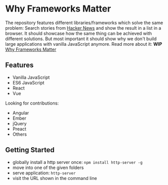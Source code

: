 # Why Frameworks Matter

The repository features different libraries/frameworks which solve the same problem: Search stories from [Hacker News](https://hn.algolia.com/api) and show the result in a list in a browser. It should showcase how the same thing can be achieved with different solutions. But most important it should show why we don't build large applications with vanilla JavaScript anymore. Read more about it: **WIP** [Why Frameworks Matter](https://www.robinwieruch.de/why-frameworks-matter/)

## Features

* Vanilla JavaScript
* ES6 JavaScript
* React
* Vue

Looking for contributions:

* Angular
* Ember
* jQuery
* Preact
* Others

## Getting Started

* globally install a http server once: `npm install http-server -g`
* move into one of the given folders
* serve application: `http-server`
* visit the URL shown in the command line
